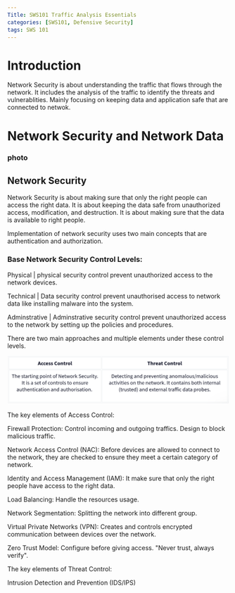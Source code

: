 ```yaml
---
Title: SWS101 Traffic Analysis Essentials
categories: [SWS101, Defensive Security]
tags: SWS 101
---
```


# Introduction

Network Security is about understanding the traffic that flows through the network. It includes the analysis of the traffic to identify the threats and vulnerablities. Mainly focusing on keeping data and application safe that are connected to netwok.

# Network Security and Network Data

### photo

## Network Security

Network Security is about making sure that only the right people can access the right data. It is about keeping the data safe from unauthorized access, modification, and destruction. It is about making sure that the data is available to right people.

Implementation of network security uses two main concepts that are authentication and authorization.

### Base Network Security Control Levels:

Physical | physical security control prevent unauthorized access to the network devices.

Technical | Data security control prevent unauthorised access to network data like installing malware into the system.

Adminstrative | Adminstrative security control prevent unauthorized access to the network by setting up the policies and procedures.


There are two main approaches and multiple elements under these control levels.

![access control](../assets/TrafficAnalysisEssentials/accesscontrol.png)


The key elements of Access Control:

Firewall Protection: Control incoming and outgoing traffics. Design to block malicious traffic.

Network Access Control (NAC): Before devices are allowed to connect to the network, they are checked to ensure they meet a certain category of network.

Identity and Access Management (IAM): It make sure that only the right people have access to the right data. 

Load Balancing: Handle the resources usage.

Network Segmentation: Splitting the network into different group.

Virtual Private Networks (VPN): Creates and controls encrypted communication between devices over the network.

Zero Trust Model: Configure before giving access.  "Never trust, always verify".

The key elements of Threat Control:

Intrusion Detection and Prevention (IDS/IPS)


